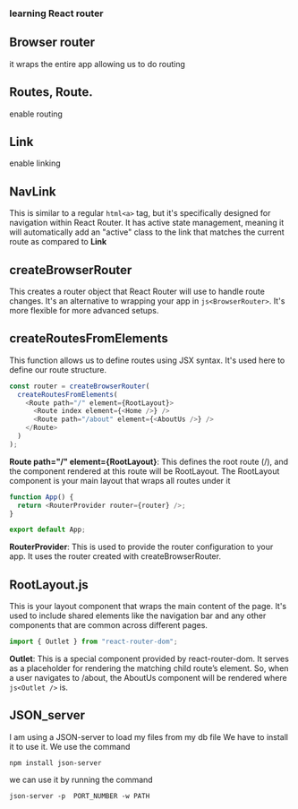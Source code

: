 ### learning React router

## Browser router

it wraps the entire app allowing us to do routing

## Routes, Route.

enable routing

## Link

enable linking

## NavLink

This is similar to a regular `html<a>` tag, but it's specifically designed for navigation within React Router. It has active state management, meaning it will automatically add an "active" class to the link that matches the current route as compared to **Link**

## createBrowserRouter

This creates a router object that React Router will use to handle route changes. It's an alternative to wrapping your app in `js<BrowserRouter>`. It's more flexible for more advanced setups.

## createRoutesFromElements

This function allows us to define routes using JSX syntax. It's used here to define our route structure.

```js
const router = createBrowserRouter(
  createRoutesFromElements(
    <Route path="/" element={RootLayout}>
      <Route index element={<Home />} />
      <Route path="/about" element={<AboutUs />} />
    </Route>
  )
);
```

**Route path="/" element={RootLayout}**: This defines the root route (/), and the component rendered at this route will be RootLayout. The RootLayout component is your main layout that wraps all routes under it

```js
function App() {
  return <RouterProvider router={router} />;
}

export default App;
```

**RouterProvider**: This is used to provide the router configuration to your app. It uses the router created with createBrowserRouter.

## RootLayout.js

This is your layout component that wraps the main content of the page. It's used to include shared elements like the navigation bar and any other components that are common across different pages.

```js
import { Outlet } from "react-router-dom";
```

**Outlet**: This is a special component provided by react-router-dom. It serves as a placeholder for rendering the matching child route’s element. So, when a user navigates to /about, the AboutUs component will be rendered where `js<Outlet />` is.

## JSON_server

I am using a JSON-server to load my files from my db file
We have to install it to use it. We use the command

`npm install json-server`

we can use it by running the command

`json-server -p  PORT_NUMBER -w PATH`

